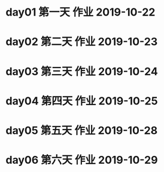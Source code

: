 # day01 第一天 作业 2019-10-22
# day02 第二天 作业 2019-10-23
# day03 第三天 作业 2019-10-24
# day04 第四天 作业 2019-10-25
# day05 第五天 作业 2019-10-28
# day06 第六天 作业 2019-10-29